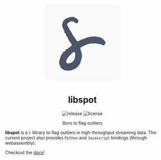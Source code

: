 <p align="center">
    <img src="docs/img/logo.svg" style="max-width:50%" alt='libspot'/>
</p>

<h1 align="center">libspot</h1>

<p align="center">
<img src="https://img.shields.io/github/release/asiffer/libspot.svg" alt="release"/>
<img src="https://img.shields.io/github/license/asiffer/libspot.svg" alt="license"/>
</p>

<p align="center">Born to flag outliers</p>

**libspot** is a `C` library to flag outliers in high-throughput streaming data.
The current project also provides `Python` and `Javascript` bindings (through webassembly).

Checkout the [docs](https://asiffer.github.io/libspot/)!

<!-- # libspot [![snap status](https://snapcraft.io/libspot/badge.svg)](https://snapcraft.io/libspot)

## Introduction
**libspot** is a `C++` library which aims to detect anomalies in univariate streaming data.

Github pages : https://asiffer.github.io/libspot/

## Install

### Latest release

Automatic releases provide compiled libraries for linux/amd64 platforms.
Check the assets of the [latest version](https://github.com/asiffer/libspot/releases).

### From source

Otherwise, you can clone the repository and install it manually:
```shell
git clone https://github.com/asiffer/libspot.git
make
sudo make install
```

The default paths are `/usr/include/` for the headers and `/usr/lib/` for the library.
You can change these paths in the installation step:

```shell
make install INSTALL_HEAD_DIR=... INSTALL_LIB_DIR=...
```

After that, you can test the `SPOT` algorithm with `make test`.

### Snap package

[![Get it from the Snap Store](https://snapcraft.io/static/images/badges/en/snap-store-white.svg)](https://snapcraft.io/libspot)

Currently, you should use the **edge** version:
```shell
sudo snap install libspot --edge
```

### Debian package

Basically, you need to add the ppa and download the packages you want
(`libspot` or `libspot-dev` if you want the headers)

```shell
add-apt-repository ppa:asiffer/libspot
apt-get update
apt-get install libspot libspot-dev
```

## Get started

TODO

## Python

Yes, you could interact with the library with python bindings (see https://asiffer.github.io/libspot/python/).

## About

This work is based on the following publication:

*Siffer, A., Fouque, P. A., Termier, A., & Largouet, C. (2017, August). Anomaly Detection in Streams with Extreme Value Theory. In Proceedings of the 23rd ACM SIGKDD International Conference on Knowledge Discovery and Data Mining (pp. 1067-1075). ACM.* -->
